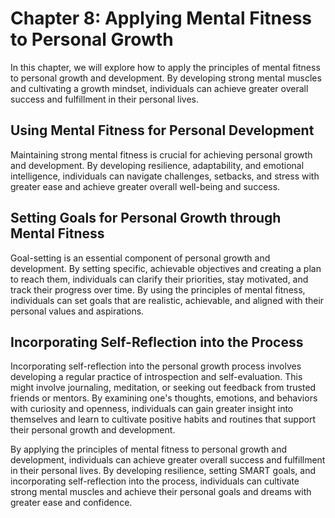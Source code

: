 Chapter 8: Applying Mental Fitness to Personal Growth
=====================================================

In this chapter, we will explore how to apply the principles of mental fitness to personal growth and development. By developing strong mental muscles and cultivating a growth mindset, individuals can achieve greater overall success and fulfillment in their personal lives.

Using Mental Fitness for Personal Development
---------------------------------------------

Maintaining strong mental fitness is crucial for achieving personal growth and development. By developing resilience, adaptability, and emotional intelligence, individuals can navigate challenges, setbacks, and stress with greater ease and achieve greater overall well-being and success.

Setting Goals for Personal Growth through Mental Fitness
--------------------------------------------------------

Goal-setting is an essential component of personal growth and development. By setting specific, achievable objectives and creating a plan to reach them, individuals can clarify their priorities, stay motivated, and track their progress over time. By using the principles of mental fitness, individuals can set goals that are realistic, achievable, and aligned with their personal values and aspirations.

Incorporating Self-Reflection into the Process
----------------------------------------------

Incorporating self-reflection into the personal growth process involves developing a regular practice of introspection and self-evaluation. This might involve journaling, meditation, or seeking out feedback from trusted friends or mentors. By examining one's thoughts, emotions, and behaviors with curiosity and openness, individuals can gain greater insight into themselves and learn to cultivate positive habits and routines that support their personal growth and development.

By applying the principles of mental fitness to personal growth and development, individuals can achieve greater overall success and fulfillment in their personal lives. By developing resilience, setting SMART goals, and incorporating self-reflection into the process, individuals can cultivate strong mental muscles and achieve their personal goals and dreams with greater ease and confidence.

